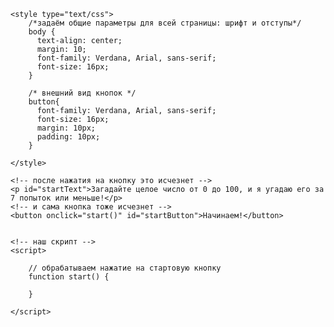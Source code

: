 <!DOCTYPE html>
<html lang="ru">
<head>
	<meta charset="utf-8">
	<title>Как угадать число от 0 до 100</title>

	<style type="text/css">
		/*задаём общие параметры для всей страницы: шрифт и отступы*/
		body {
		  text-align: center;
		  margin: 10;
		  font-family: Verdana, Arial, sans-serif;
		  font-size: 16px;
		}

		/* внешний вид кнопок */
		button{
		  font-family: Verdana, Arial, sans-serif;
		  font-size: 16px;
		  margin: 10px;
		  padding: 10px;
		}

	</style>

</head>
<body>

	<!-- после нажатия на кнопку это исчезнет -->
	<p id="startText">Загадайте целое число от 0 до 100, и я угадаю его за 7 попыток или меньше!</p>
	<!-- и сама кнопка тоже исчезнет -->
	<button onclick="start()" id="startButton">Начинаем!</button>

	
	<!-- наш скрипт -->
	<script>
		
		// обрабатываем нажатие на стартовую кнопку
		function start() {
			
		}

	</script>

</body>
</html>
